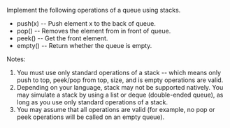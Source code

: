 Implement the following operations of a queue using stacks.
* push(x) -- Push element x to the back of queue.
* pop() -- Removes the element from in front of queue.
* peek() -- Get the front element.
* empty() -- Return whether the queue is empty.

Notes:
1. You must use only standard operations of a stack -- which means only push to top, peek/pop from top, size, and is empty operations are valid.
2. Depending on your language, stack may not be supported natively. You may simulate a stack by using a list or deque (double-ended queue), as long as you use only standard operations of a stack.
3. You may assume that all operations are valid (for example, no pop or peek operations will be called on an empty queue).